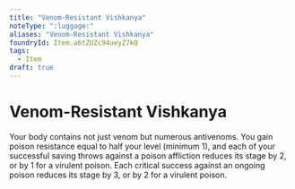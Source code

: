 ```yaml
---
title: "Venom-Resistant Vishkanya"
noteType: ":luggage:"
aliases: "Venom-Resistant Vishkanya"
foundryId: Item.a6tZUZc94ueyZ7kQ
tags:
  - Item
draft: true
---
```


# Venom-Resistant Vishkanya

Your body contains not just venom but numerous antivenoms. You gain poison resistance equal to half your level (minimum 1), and each of your successful saving throws against a poison affliction reduces its stage by 2, or by 1 for a virulent poison. Each critical success against an ongoing poison reduces its stage by 3, or by 2 for a virulent poison.
